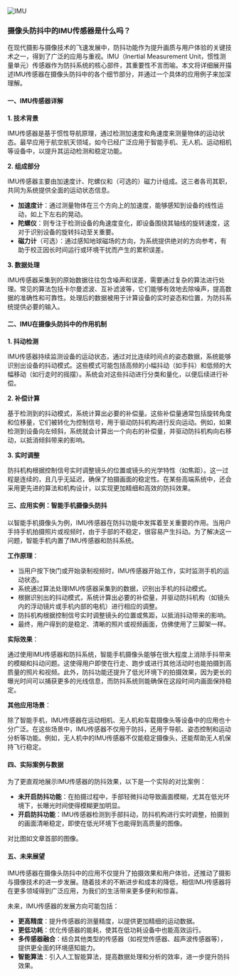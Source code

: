 ![IMU](Base/IMU/IMU.png)
### 摄像头防抖中的IMU传感器是什么吗？

在现代摄影与摄像技术的飞速发展中，防抖功能作为提升画质与用户体验的关键技术之一，得到了广泛的应用与重视。IMU（Inertial Measurement Unit，惯性测量单元）传感器作为防抖系统的核心部件，其重要性不言而喻。本文将详细展开描述IMU传感器在摄像头防抖中的各个细节部分，并通过一个具体的应用例子来加深理解。

#### 一、IMU传感器详解

**1. 技术背景**

IMU传感器是基于惯性导航原理，通过检测加速度和角速度来测量物体的运动状态。最早应用于航空航天领域，如今已经广泛应用于智能手机、无人机、运动相机等设备中，以提升其运动检测和稳定功能。

**2. 组成部分**

IMU传感器主要由加速度计、陀螺仪和（可选的）磁力计组成。这三者各司其职，共同为系统提供全面的运动状态信息。

- **加速度计**：通过测量物体在三个方向上的加速度，能够感知到设备的线性运动，如上下左右的晃动。
- **陀螺仪**：则专注于检测设备的角速度变化，即设备围绕其轴线的旋转速度，这对于识别设备的旋转抖动至关重要。
- **磁力计**（可选）：通过感知地球磁场的方向，为系统提供绝对的方向参考，有助于校正因长时间运行或环境干扰而产生的累积误差。

**3. 数据处理**

IMU传感器采集到的原始数据往往包含噪声和误差，需要通过复杂的算法进行处理。常见的算法包括卡尔曼滤波、互补滤波等，它们能够有效地去除噪声，提高数据的准确性和可靠性。处理后的数据被用于计算设备的实时姿态和位置，为防抖系统提供必要的输入。

#### 二、IMU在摄像头防抖中的作用机制

**1. 抖动检测**

IMU传感器持续监测设备的运动状态，通过对比连续时间点的姿态数据，系统能够识别出设备的抖动模式。这些模式可能包括高频的小幅抖动（如手抖）和低频的大幅移动（如行走时的摇摆）。系统会对这些抖动进行分类和量化，以便后续进行补偿。

**2. 补偿计算**

基于检测到的抖动模式，系统计算出必要的补偿量。这些补偿量通常包括旋转角度和位移量，它们被转化为控制信号，用于驱动防抖机构进行反向运动。例如，如果检测到设备向左倾斜，系统就会计算出一个向右的补偿量，并驱动防抖机构向右移动，以抵消倾斜带来的影响。

**3. 实时调整**

防抖机构根据控制信号实时调整镜头的位置或镜头的光学特性（如焦距）。这一过程是连续的，且几乎无延迟，确保了拍摄画面的稳定性。在某些高端系统中，还会采用更先进的算法和机构设计，以实现更加精细和高效的防抖效果。

#### 三、应用实例：智能手机摄像头防抖

以智能手机摄像头为例，IMU传感器在防抖功能中发挥着至关重要的作用。当用户手持手机拍摄照片或视频时，由于手部的不稳定，很容易产生抖动。为了解决这一问题，智能手机内置了IMU传感器和防抖系统。

**工作原理**：

- 当用户按下快门或开始录制视频时，IMU传感器开始工作，实时监测手机的运动状态。
- 系统通过算法处理IMU传感器采集到的数据，识别出手机的抖动模式。
- 根据识别出的抖动模式，系统计算出必要的补偿量，并驱动防抖机构（如镜头内的浮动镜片或手机内部的电机）进行相应的调整。
- 防抖机构根据控制信号实时调整镜头的位置或焦距，以抵消抖动带来的影响。
- 最终，用户得到的是稳定、清晰的照片或视频画面，仿佛使用了三脚架一样。

**实际效果**：

通过使用IMU传感器和防抖系统，智能手机摄像头能够在很大程度上消除手抖带来的模糊和抖动问题。这使得用户即使在行走、跑步或进行其他活动时也能拍摄到高质量的照片和视频。此外，防抖功能还提升了低光环境下的拍摄效果，因为更长的曝光时间可以捕获更多的光线信息，而防抖系统则能确保在这段时间内画面保持稳定。

**其他应用场景**：

除了智能手机，IMU传感器在运动相机、无人机和车载摄像头等设备中的应用也十分广泛。在这些场景中，IMU传感器不仅用于防抖，还用于导航、姿态控制和运动分析等功能。例如，无人机中的IMU传感器不仅能稳定摄像头，还能帮助无人机保持飞行稳定。

#### 四、实际案例与数据

为了更直观地展示IMU传感器的防抖效果，以下是一个实际的对比案例：

- **未开启防抖功能**：在拍摄过程中，手部轻微抖动导致画面模糊，尤其在低光环境下，长曝光时间使得模糊更加明显。
- **开启防抖功能**：IMU传感器检测到手部抖动，防抖机构进行实时调整，拍摄到的画面清晰稳定，即使在低光环境下也能得到高质量的图像。

对比图如文章首部的图像。

#### 五、未来展望

IMU传感器在摄像头防抖中的应用不仅提升了拍摄效果和用户体验，还推动了摄影与摄像技术的进一步发展。随着技术的不断进步和成本的降低，相信IMU传感器将在更多领域得到广泛应用，为我们的生活带来更多便利和惊喜。

未来，IMU传感器的发展方向可能包括：

- **更高精度**：提升传感器的测量精度，以提供更加精细的运动数据。
- **更低功耗**：优化传感器的能耗，使其在低功耗设备中也能高效运行。
- **多传感器融合**：结合其他类型的传感器（如视觉传感器、超声波传感器等），提供更全面的环境感知能力。
- **智能算法**：引入人工智能算法，提高数据处理和分析的效率，进一步提升防抖效果。
